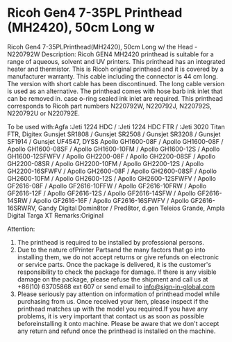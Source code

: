 # Ricoh Gen4 7-35PL Printhead (MH2420), 50cm Long w

Ricoh Gen4 7-35PLPrinthead(MH2420), 50cm Long w/ the Head - N220792W
Description:
Ricoh GEN4 MH2420 printhead is suitable for a range of aqueous, solvent and UV printers. This printhead has an integrated heater and thermistor. This is Ricoh original printhead and it is covered by a manufacturer warranty. This cable including the connector is 44 cm long. The version with short cable has been discontinued. The long cable version is used as an alternative. The printhead comes with hose barb ink inlet that can be removed in. case o-ring sealed ink inlet are required. This printhead corresponds to Ricoh part numbers N220792W, N220792J, N220792S, N220792U or N220792E.

To be used with:Agfa :Jeti 1224 HDC / :Jeti 1224 HDC FTR / :Jeti 3020 Titan FTR, Digitex Gunsjet SR1808 / Gunsjet SR2508 / Gunsjet SR3208 / Gunsjet SF1914 / Gunsjet UF4547, DYSS Apollo GH1600-08F / Apollo GH1600-08F / Apollo GH1600-08SF / Apollo GH1600-10FM / Apollo GH1600-12S / Apollo GH1600-12SFWFV / Apollo GH2200-08F / Apollo GH2200-08SF / Apollo GH2200-08SR / Apollo GH2200-10FM / Apollo GH2200-12S / Apollo GH2200-16SFWFV / Apollo GH2600-08F / Apollo GH2600-08SF / Apollo GH2600-10FM / Apollo GH2600-12S / Apollo GH2600-12SFWFV / Apollo GF2616-08F / Apollo GF2616-10FFW / Apollo GF2616-10FRW / Apollo GF2616-12F / Apollo GF2616-12S / Apollo GF2616-14SFW / Apollo GF2616-14SRW / Apollo GF2616-16F / Apollo GF2616-16SFWFV / Apollo GF2616-16SRWRV, Gandy Digital Domin8tor / Pred8tor, d.gen Teleios Grande, Ampla Digital Targa XT
Remarks:Original


Attention:
1. The printhead is required to be installed by professional persons.
2. Due to the nature ofPrinter Partsand the many factors that go into installing them, we do not accept returns or give refunds on electronic or service parts. Once the package is delivered, it is the customer's responsibility to check the package for damage. If there is any visible damage on the package, please refuse the shipment and call us at +86(10) 63705868 ext 607 or send email to info@sign-in-global.com
3. Please seriously pay attention on information of printhead model while purchasing from us. Once received your item, please inspect if the printhead matches up with the model you required.If you have any problems, it is very important that contact us as soon as possible beforeinstalling it onto machine. Please be aware that we don't accept any return and refund once the printhead is installed on the machine.

